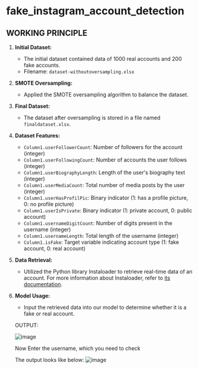 # fake_instagram_account_detection

## WORKING PRINCIPLE

1. **Initial Dataset:**
   - The initial dataset contained data of 1000 real accounts and 200 fake accounts. 
   - Filename: `dataset-withoutoversampling.xlsx`

2. **SMOTE Oversampling:**
   - Applied the SMOTE oversampling algorithm to balance the dataset.

3. **Final Dataset:**
   - The dataset after oversampling is stored in a file named `finaldataset.xlsx`.

4. **Dataset Features:**
   - `Column1.userFollowerCount`: Number of followers for the account (integer)
   - `Column1.userFollowingCount`: Number of accounts the user follows (integer)
   - `Column1.userBiographyLength`: Length of the user's biography text (integer)
   - `Column1.userMediaCount`: Total number of media posts by the user (integer)
   - `Column1.userHasProfilPic`: Binary indicator (1: has a profile picture, 0: no profile picture)
   - `Column1.userIsPrivate`: Binary indicator (1: private account, 0: public account)
   - `Column1.usernameDigitCount`: Number of digits present in the username (integer)
   - `Column1.usernameLength`: Total length of the username (integer)
   - `Column1.isFake`: Target variable indicating account type (1: fake account, 0: real account)

5. **Data Retrieval:**
   - Utilized the Python library Instaloader to retrieve real-time data of an account.
     For more information about Instaloader, refer to [its documentation](https://instaloader.github.io/).

6. **Model Usage:**
   - Input the retrieved data into our model to determine whether it is a fake or real account.

   OUTPUT:



   ![image](https://github.com/jacobrajweb/fake_instagram_account_detection/assets/149454092/891bb2a4-ea72-4782-8238-a3ce44e8154c)

   Now Enter the username, which you need to check 

   The output looks like below:
   ![image](https://github.com/jacobrajweb/fake_instagram_account_detection/assets/149454092/2c5f084d-58fe-4303-87e2-edc52631e7aa)
